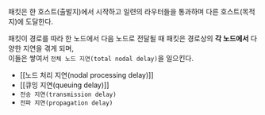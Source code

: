 패킷은 한 호스트(출발지)에서 시작하고 일련의 라우터들을 통과하며 다른 호스트(목적지)에 도달한다.

패킷이 경로를 따라 한 노드에서 다음 노드로 전달될 때 패킷은 경로상의 **각 노드에서** 다양한 지연을 겪게 되며,  
이들은 쌓여서 `전체 노드 지연(total nodal delay)`을 일으킨다.

- [[노드 처리 지연(nodal processing delay)]]
- [[큐잉 지연(queuing delay)]]
- `전송 지연(transmission delay)`
- `전파 지연(propagation delay)`